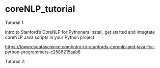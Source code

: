 # coreNLP_tutorial

Tutorial 1: 

Intro to Stanford’s CoreNLP for Pythoners
Install, get started and integrate coreNLP Java scripts in your Python project.

https://towardsdatascience.com/intro-to-stanfords-corenlp-and-java-for-python-programmers-c2586215aab6

Tutorial 2: 





